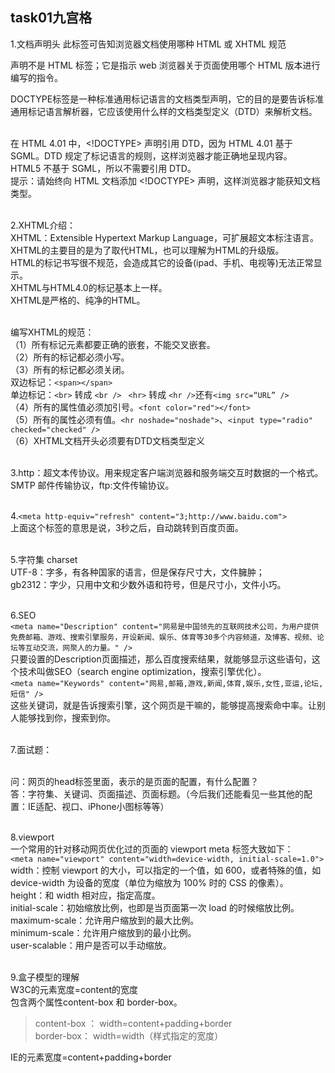 ## task01九宫格
1.文档声明头 此标签可告知浏览器文档使用哪种 HTML 或 XHTML 规范<br>
<!DOCTYPE> 声明不是 HTML 标签；它是指示 web 浏览器关于页面使用哪个 HTML 版本进行编写的指令。<br>
DOCTYPE标签是一种标准通用标记语言的文档类型声明，它的目的是要告诉标准通用标记语言解析器，它应该使用什么样的文档类型定义（DTD）来解析文档。<br><br>

在 HTML 4.01 中，<!DOCTYPE> 声明引用 DTD，因为 HTML 4.01 基于 SGML。DTD 规定了标记语言的规则，这样浏览器才能正确地呈现内容。<br>
HTML5 不基于 SGML，所以不需要引用 DTD。<br>
提示：请始终向 HTML 文档添加 <!DOCTYPE> 声明，这样浏览器才能获知文档类型。<br><br>

2.XHTML介绍：<br>
XHTML：Extensible Hypertext Markup Language，可扩展超文本标注语言。<br>
XHTML的主要目的是为了取代HTML，也可以理解为HTML的升级版。<br>
HTML的标记书写很不规范，会造成其它的设备(ipad、手机、电视等)无法正常显示。<br>
XHTML与HTML4.0的标记基本上一样。<br>
XHTML是严格的、纯净的HTML。<br><br>

编写XHTML的规范：<br>
（1）所有标记元素都要正确的嵌套，不能交叉嵌套。<br>
（2）所有的标记都必须小写。<br>
（3）所有的标记都必须关闭。<br>
双边标记：```<span></span>```
<br>
单边标记：```<br>``` 转成 ```<br />``` ``` <hr>``` 转成 ```<hr />```还有```<img src=“URL” />```<br>
（4）所有的属性值必须加引号。```<font color="red"></font>```<br>
（5）所有的属性必须有值。```<hr noshade="noshade">```、```<input type="radio" checked="checked" />```<br>
（6）XHTML文档开头必须要有DTD文档类型定义<br><br>

3.http：超文本传协议。用来规定客户端浏览器和服务端交互时数据的一个格式。SMTP 邮件传输协议，ftp:文件传输协议。<br><br>

4.```<meta http-equiv="refresh" content="3;http://www.baidu.com">```<br>
上面这个标签的意思是说，3秒之后，自动跳转到百度页面。<br><br>

5.字符集 charset<br>
UTF-8：字多，有各种国家的语言，但是保存尺寸大，文件臃肿；<br>
gb2312：字少，只用中文和少数外语和符号，但是尺寸小，文件小巧。<br><br>

6.SEO<br>
```<meta name="Description" content="网易是中国领先的互联网技术公司，为用户提供免费邮箱、游戏、搜索引擎服务，开设新闻、娱乐、体育等30多个内容频道，及博客、视频、论坛等互动交流，网聚人的力量。" />```<br>
只要设置的Description页面描述，那么百度搜索结果，就能够显示这些语句，这个技术叫做SEO（search engine optimization，搜索引擎优化）。<br>
```<meta name="Keywords" content="网易,邮箱,游戏,新闻,体育,娱乐,女性,亚运,论坛,短信" />```<br>
这些关键词，就是告诉搜索引擎，这个网页是干嘛的，能够提高搜索命中率。让别人能够找到你，搜索到你。<br><br>

7.面试题：<br><br>

问：网页的head标签里面，表示的是页面的配置，有什么配置？<br>
答：字符集、关键词、页面描述、页面标题。（今后我们还能看见一些其他的配置：IE适配、视口、iPhone小图标等等）<br><br>

8.viewport<br>
一个常用的针对移动网页优化过的页面的 viewport meta 标签大致如下：<br>
```<meta name="viewport" content="width=device-width, initial-scale=1.0">```<br>
width：控制 viewport 的大小，可以指定的一个值，如 600，或者特殊的值，如 device-width 为设备的宽度（单位为缩放为 100% 时的 CSS 的像素）。<br>
height：和 width 相对应，指定高度。<br>
initial-scale：初始缩放比例，也即是当页面第一次 load 的时候缩放比例。<br>
maximum-scale：允许用户缩放到的最大比例。<br>
minimum-scale：允许用户缩放到的最小比例。<br>
user-scalable：用户是否可以手动缩放。<br><br>

9.盒子模型的理解<br>
W3C的元素宽度=content的宽度<br>
包含两个属性content-box 和 border-box。
>content-box  ：  width=content+padding+border<br>
>border-box：     width=width（样式指定的宽度）<br>

IE的元素宽度=content+padding+border<br>
